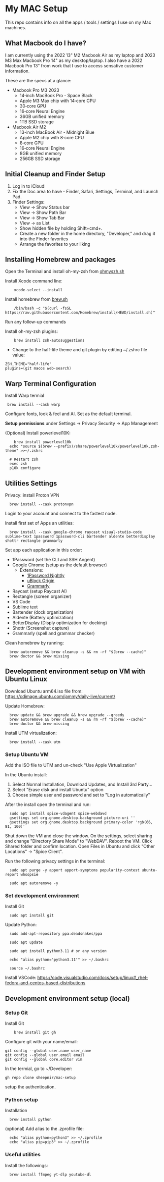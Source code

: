 # My MAC Setup

This repo contains info on all the apps / tools / settings I use on my Mac machines.

## What Macbook do I have?

I am currently using the 2022 13" M2 Macbook Air as my laptop and 2023 M3 Max Macbook Pro 14" as my desktop/laptop. I also have a 2022 Macbook Pro 13" from work that I use to access sensative customer information.

These are the specs at a glance:

- Macbook Pro M3 2023
  - 14‑inch MacBook Pro - Space Black
  - Apple M3 Max chip with 14‑core CPU
  - 30‑core GPU
  - 16‑core Neural Engine
  - 36GB unified memory
  - 1TB SSD storage
- Macbook Air M2
  - 13-inch MacBook Air - Midnight Blue
  - Apple M2 chip with 8‑core CPU
  - 8‑core GPU
  - 16‑core Neural Engine
  - 8GB unified memory
  - 256GB SSD storage

## Initial Cleanup and Finder Setup

1. Log in to iCloud
2. Fix the Doc area to have - Finder, Safari, Settings, Terminal, and Launch Pad.
3. Finder Settings:
   - View -> Show Status bar
   - View -> Show Path Bar
   - View -> Show Tab Bar
   - View -> as List
   - Show hidden file by holding Shift+cmd+.
   - Create a new folder in the home directory, "Developer," and drag it into the Finder favorites
   - Arrange the favorites to your liking

## Installing Homebrew and packages

Open the Terminal and install oh-my-zsh from [ohmyszh.sh](https://ohmyz.sh/)

Install Xcode command line:

```
	xcode-select --install
```

Install homebrew from [brew.sh](https://brew.sh)

```
	/bin/bash -c "$(curl -fsSL https://raw.githubusercontent.com/Homebrew/install/HEAD/install.sh)"
```

Run any follow-up commands

Install oh-my-zsh plugins:

```
	brew install zsh-autosuggestions
```

- Change to the half-life theme and git plugin by editing ~/.zshrc file value:

```
ZSH_THEME="half-life"
plugins=(git macos web-search)
```

## Warp Terminal Configuration

Install Warp termial

```
 brew install --cask warp
```

Configure fonts, look & feel and AI. Set as the default terminal.

**Setup permissions** under Settings -> Privacy Security -> App Management

(Optional) Install powerlevel10K:

```
	brew install powerlevel10k
  echo "source $(brew --prefix)/share/powerlevel10k/powerlevel10k.zsh-theme" >>~/.zshrc

  # Restart zsh
  exec zsh
  p10k configure
```

## Utilities Settings

Privacy: install Proton VPN

```
  brew install --cask protonvpn
```

Login to your account and connect to the fastest node.

Install first set of Apps an utilities:

```
  brew install --cask google-chrome raycast visual-studio-code sublime-text 1password 1password-cli bartender aldente betterdisplay shottr rectangle grammarly
```

Set app each application in this order:

- 1Password (set the CLI and SSH Angent)
- Google Chrome (setup as the default browser)
  - Extensions:
    - [1Password Nightly](https://chrome.google.com/webstore/detail/1password-nightly-%E2%80%93-passw/gejiddohjgogedgjnonbofjigllpkmbf?hl=en)
    - [uBlock Origin](https://chrome.google.com/webstore/detail/ublock-origin/cjpalhdlnbpafiamejdnhcphjbkeiagm?hl=en)
    - [Grammarly](https://chrome.google.com/webstore/detail/grammarly-grammar-checker/kbfnbcaeplbcioakkpcpgfkobkghlhen?hl=en)
- Raycast (setup Raycast AI)
- Rectangle (screen organizer)
- VS Code
- Sublime text
- Bartender (dock organization)
- Aldente (Battery optimization)
- BetterDisplay (Disply optimization for docking)
- Shottr (Screenshut capture)
- Grammarly (spell and grammar checker)

Clean homebrew by running:

```
  brew autoremove && brew cleanup -s && rm -rf "$(brew --cache)"
  brew doctor && brew missing
```

## Development environment setup on VM with Ubuntu Linux

Download Ubuntu arm64.iso file from:
https://cdimage.ubuntu.com/jammy/daily-live/current/

Update Homebrew:

```
  brew update && brew upgrade && brew upgrade --greedy
  brew autoremove && brew cleanup -s && rm -rf "$(brew --cache)"
  brew doctor && brew missing
```

Install UTM virtualization:

```
  brew install --cask utm
```

### Setup Ubuntu VM

Add the ISO file to UTM and un-check "Use Apple Virtualization"

In the Ubuntu install:

1. Select Normal Installation, Download Updates, and Install 3rd Party...
2. Select "Erase disk and install Ubuntu" option
3. Choose simple user and password and set to "Log in automatically"

After the install open the terminal and run:

```
  sudo apt install spice-vdagent spice-webdavd
  gsettings set org.gnome.desktop.background picture-uri ''
  gsettings set org.gnome.desktop.background primary-color 'rgb(66, 81, 100)'
```

Shut down the VM and close the window. On the settings, select sharing and change "Directory Share Mode" to "WebDAV". Reboot the VM. Click Shared folder and confirm location. Open Files in Ubuntu and click "Other Locations" -> "Spice Client".

Run the following privacy settings in the terminal:

```
  sudo apt purge -y apport apport-symptoms popularity-contest ubuntu-report whoopsie

  sudo apt autoremove -y
```

### Set development environment

Install Git

```
  sudo apt install git
```

Update Python:

```
  sudo add-apt-repository ppa:deadsnakes/ppa

  sudo apt update

  sudo apt install python3.11 # or any version

  echo "alias python='python3.11'" >> ~/.bashrc

  source ~/.bashrc

```

Install VSCode:
https://code.visualstudio.com/docs/setup/linux#_rhel-fedora-and-centos-based-distributions

## Development environment setup (local)

### Setup Git

Install Git

```
	brew install git gh
```

Configure git with your name/email:

```
git config --global user.name user_name
git config --global user.email email
git config --global core.editor vim
```

In the termial, go to ~/Developer:

```
gh repo clone sheepnir/mac-setup
```

setup the authentication.

### Python setup

Installation

```
  brew install python
```

(optional) Add alias to the .zprofile file:

```
  echo "alias python=python3" >> ~/.zprofile
  echo "alias pip=pip3" >> ~/.zprofile
```

### Useful utilities

Install the followings:

```
  brew install ffmpeg yt-dlp youtube-dl
```
